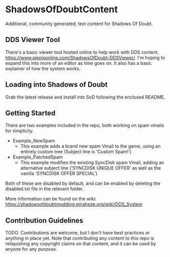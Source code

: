 # ShadowsOfDoubtContent

Additional, community generated, text content for Shadows Of Doubt.

## DDS Viewer Tool

There's a basic viewer tool hosted online to help work with DDS content, https://www.piepieonline.com/ShadowsOfDoubt-DDSViewer/. I'm hoping to expand this into more of an editor as time goes on. It also has a basic explainer of how the system works.

## Loading into Shadows of Doubt

Grab the latest release and install into SoD following the enclosed README.

## Getting Started

There are two examples included in the repo, both working on spam vmails for simplicity.

* Example_NewSpam
  * This example adds a brand new spam Vmail to the game, using an entirely custom tree (Subject line is 'Custom Spam!')
* Example_PatchedSpam
  * This example modifies the existing SyncDisk spam Vmail, adding an alternative subject line ('SYNCDISK UNIQUE OFFER' as well as the vanilla 'SYNCDISK OFFER SPECIAL')

Both of these are disabled by default, and can be enabled by deleting the disabled.txt file in the relevant folder.

More information can be found on the wiki: https://shadowsofdoubtmodding.miraheze.org/wiki/DDS_System

## Contribution Guidelines

TODO. Contributions are welcome, but I don't have best practices or anything in place yet.
Note that contributing any content to this repo is reliquishing any copyright claims on that content, and it can be used by anyone for any purpose.